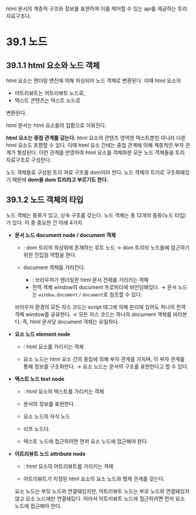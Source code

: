 html 문서의 계층적 구조와 정보를 표현하며 이를 제어할 수 있는 api를 제공하는 트리 자료구조다.

#   39.1 노드
##   39.1.1 html 요소와 노드 객체

html 요소는 렌더링 엔진에 의해 파싱되어 노드 객체로 변환된다. 이때 html 요소의

-   어트리뷰트는 어트리뷰트 노드로,
-   텍스트 콘텐츠는 텍스트 노드로

변환된다.

html 문서는 html 요소들의 집합으로 이뤄진다.

**html 요소는 중첩 관계를 갖는다.** html 요소의 콘텐츠 영역엔 텍스트뿐만 아니라 다른 html 요소도 포함할 수 있다. 이때 html 요소 간에는 중첩 관계에 의해 계층적인 부자 관계가 형성된다. 이런 관계를 반영하여 html 요소를 객체화한 모든 노드 객체들을 트리 자료구조로 구성한다.

노드 객체들로 구성된 트리 자료 구조를 dom이라 한다. 노드 객체의 트리로 구조화돼있기 때문에 **dom을 dom 트리라고 부르기도 한다.**

##   39.1.2 노드 객체의 타입

노드 객체는 종류가 있고, 상속 구조를 갖는다. 노드 객체는 총 12개의 종류(노드 타입)가 있다. 이 중 중요한 건 아래 4가지

-   **문서 노드 document node / document 객체**
	
	- : dom 트리의 최상위에 존재하는 루트 노드 → dom 트리의 노드들에 접근하기 위한 진입점 역할을 한다.

	-   document 객체를 가리킨다.
	    -   : 브라우저가 렌더링한 html 문서 전체를 가리키는 객체
	    -   전역 객체 window의 document 프로퍼티에 바인딩돼있다. → 문서 노드는 `window.document` / `document`로 참조할 수 있다.

	브라우저 환경의 모든 자스 코드는 script 태그에 의해 분리돼 있어도 하나의 전역 객체 window를 공유한다. → 모든 자스 코드는 하나의 document 객체를 바라본다. 즉, html 문서당 document 객체는 유일하다.

-   **요소 노드 element node**
	
	- : html 요소를 가리키는 객체

	- 요소 노드는 html 요소 간의 중첩에 의해 부자 관계를 가지며, 이 부자 관계를 통해 정보를 구조화한다. → 요소 노드는 문서의 구조를 표현한다고 할 수 있다.

-   **텍스트 노드 text node**
	
	- : html 요소의 텍스트를 가리키는 객체

	- 문서의 정보를 표현한다.
	-   요소 노드의 자식 노드
	-   리프 노드다.
	-   텍스트 노드에 접근하려면 먼저 요소 노드에 접근해야 한다.

-   **어트리뷰트 노드 attribute node**
	
	- : html 요소의 어트리뷰트를 가리키는 객체

	- 어트리뷰트가 지정된 html 요소의 요소 노드와 형제 관계를 갖는다.

	요소 노드는 부모 노드와 연결돼있지만, 
	어트리뷰트 노드는 부모 노드와 연결돼있지 않고 요소 노드에만 연결돼있다. 따라서 어트리뷰트 노드에 접근하려면 먼저 요소 노드에 접근해야 한다.
